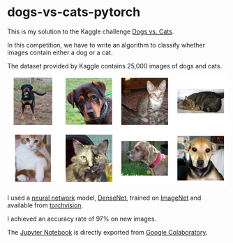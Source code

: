 # dogs-vs-cats-pytorch

This is my solution to the Kaggle challenge [Dogs vs. Cats](https://www.kaggle.com/c/dogs-vs-cats/).

In this competition, we have to write an algorithm to classify whether images contain either a dog or a cat.

The dataset provided by Kaggle contains 25,000 images of dogs and cats.

<p align="center"><img src="dogs_vs_cats.png"></p>

I used a [neural network](https://en.wikipedia.org/wiki/Neural_network) model, [DenseNet](https://pytorch.org/docs/master/torchvision/models.html#id5), trained on [ImageNet](http://www.image-net.org/) and available from [torchvision](https://pytorch.org/docs/master/torchvision/index.html).

I achieved an accuracy rate of 97% on new images.

The [Jupyter Notebook](https://jupyter.org) is directly exported from [Google Colaboratory](https://colab.research.google.com/).
